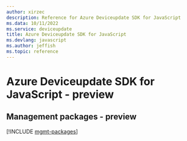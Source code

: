 ```yaml
---
author: xirzec
description: Reference for Azure Deviceupdate SDK for JavaScript
ms.data: 10/11/2022
ms.service: deviceupdate
title: Azure Deviceupdate SDK for JavaScript
ms.devlang: javascript
ms.author: jeffish
ms.topic: reference
---
```

# Azure Deviceupdate SDK for JavaScript - preview

## Management packages - preview
[!INCLUDE [mgmt-packages](deviceupdate-mgmt-index.md)]